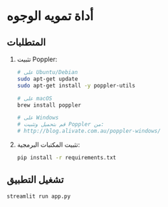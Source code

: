 # أداة تمويه الوجوه

## المتطلبات

1. تثبيت Poppler:
   ```bash
   # على Ubuntu/Debian
   sudo apt-get update
   sudo apt-get install -y poppler-utils

   # على macOS
   brew install poppler

   # على Windows
   # قم بتحميل وتثبيت Poppler من:
   # http://blog.alivate.com.au/poppler-windows/
   ```

2. تثبيت المكتبات البرمجية:
   ```bash
   pip install -r requirements.txt
   ```

## تشغيل التطبيق
```bash
streamlit run app.py
``` 